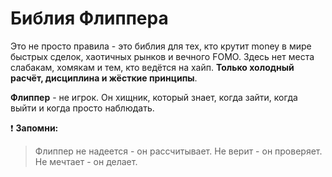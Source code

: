 # Библия Флиппера  
  
Это не просто правила - это библия для тех, кто крутит money в мире быстрых сделок, хаотичных рынков и вечного FOMO. Здесь нет места слабакам, хомякам и тем, кто ведётся на хайп. **Только холодный расчёт, дисциплина и жёсткие принципы**.  
  
**Флиппер** - не игрок. Он хищник, который знает, когда зайти, когда выйти и когда просто наблюдать.  
  
❗️ **Запомни:**  
> Флиппер не надеется - он рассчитывает. Не верит - он проверяет. Не мечтает - он делает.